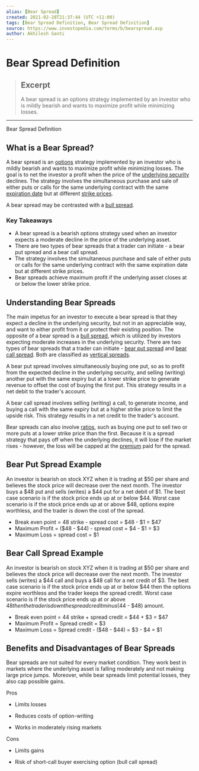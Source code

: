```yaml
---
alias: [Bear Spread]
created: 2021-02-28T21:37:44 (UTC +11:00)
tags: [Bear Spread Definition, Bear Spread Definition]
source: https://www.investopedia.com/terms/b/bearspread.asp
author: Akhilesh Ganti
---
```


# Bear Spread Definition

> ## Excerpt
> A bear spread is an options strategy implemented by an investor who is mildly bearish and wants to maximize profit while minimizing losses.

---

Bear Spread Definition
## What is a Bear Spread?

A bear spread is an [options](https://www.investopedia.com/terms/o/option.asp) strategy implemented by an investor who is mildly bearish and wants to maximize profit while minimizing losses. The goal is to net the investor a profit when the price of the [underlying security](https://www.investopedia.com/terms/u/underlying-security.asp) declines. The strategy involves the simultaneous purchase and sale of either puts or calls for the same underlying contract with the same [expiration date](https://www.investopedia.com/terms/e/expiration-date.asp) but at different [strike prices](https://www.investopedia.com/terms/s/strikeprice.asp).

A bear spread may be contrasted with a [bull spread](https://www.investopedia.com/terms/b/bullspread.asp).

### Key Takeaways

-   A bear spread is a bearish options strategy used when an investor expects a moderate decline in the price of the underlying asset.
-   There are two types of bear spreads that a trader can initiate - a bear put spread and a bear call spread.
-   The strategy involves the simultaneous purchase and sale of either puts or calls for the same underlying contract with the same expiration date but at different strike prices.
-   Bear spreads achieve maximum profit if the underlying asset closes at or below the lower strike price.

## Understanding Bear Spreads

The main impetus for an investor to execute a bear spread is that they expect a decline in the underlying security, but not in an appreciable way, and want to either profit from it or protect their existing position. The opposite of a bear spread is a [bull spread](https://www.investopedia.com/terms/b/bullspread.asp), which is utilized by investors expecting moderate increases in the underlying security. There are two types of bear spreads that a trader can initiate - [bear put spread](https://www.investopedia.com/terms/b/bearputspread.asp) and [bear call spread](https://www.investopedia.com/terms/b/bearcallspread.asp). Both are classified as [vertical spreads](https://www.investopedia.com/terms/v/verticalspread.asp).

A bear put spread involves simultaneously buying one put, so as to profit from the expected decline in the underlying security, and selling (writing) another put with the same expiry but at a lower strike price to generate revenue to offset the cost of buying the first put. This strategy results in a net debit to the trader's account.

A bear call spread involves selling (writing) a call, to generate income, and buying a call with the same expiry but at a higher strike price to limit the upside risk. This strategy results in a net credit to the trader's account.

Bear spreads can also involve [ratios](https://www.investopedia.com/terms/r/ratiospread.asp), such as buying one put to sell two or more puts at a lower strike price than the first. Because it is a spread strategy that pays off when the underlying declines, it will lose if the market rises - however, the loss will be capped at the [premium](https://www.investopedia.com/terms/p/premium.asp) paid for the spread.

## Bear Put Spread Example

An investor is bearish on stock XYZ when it is trading at $50 per share and believes the stock price will decrease over the next month. The investor buys a $48 put and sells (writes) a $44 put for a net debit of $1. The best case scenario is if the stock price ends up at or below $44. Worst case scenario is if the stock price ends up at or above $48, options expire worthless, and the trader is down the cost of the spread.

-   Break even point = 48 strike - spread cost = $48 - $1 = $47
-   Maximum Profit = ($48 - $44) - spread cost = $4 - $1 = $3
-   Maximum Loss = spread cost = $1

## Bear Call Spread Example

An investor is bearish on stock XYZ when it is trading at $50 per share and believes the stock price will decrease over the next month. The investor sells (writes) a $44 call and buys a $48 call for a net credit of $3. The best case scenario is if the stock price ends up at or below $44 then the options expire worthless and the trader keeps the spread credit. Worst case scenario is if the stock price ends up at or above $48 then the trader is down the spread credit minus ($44 - $48) amount.

-   Break even point = 44 strike + spread credit = $44 + $3 = $47
-   Maximum Profit = Spread credit = $3
-   Maximum Loss = Spread credit - ($48 - $44) = $3 - $4 = $1

## Benefits and Disadvantages of Bear Spreads

Bear spreads are not suited for every market condition. They work best in markets where the underlying asset is falling moderately and not making large price jumps.  Moreover, while bear spreads limit potential losses, they also cap possible gains.

Pros

-   Limits losses
    
-   Reduces costs of option-writing
    
-   Works in moderately rising markets
    

Cons

-   Limits gains
    
-   Risk of short-call buyer exercising option (bull call spread)
